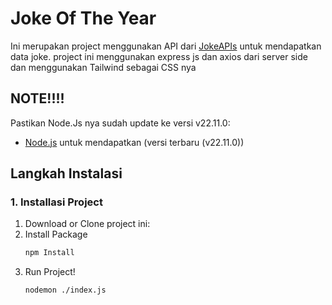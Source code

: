 # Joke Of The Year 
Ini merupakan project menggunakan API dari [JokeAPIs](https://sv443.net/jokeapi/v2/) untuk mendapatkan data joke.
project ini menggunakan express js dan axios dari server side dan menggunakan Tailwind sebagai CSS nya

## NOTE!!!!
Pastikan Node.Js nya sudah update ke versi v22.11.0:
- [Node.js](https://nodejs.org/) untuk mendapatkan (versi terbaru (v22.11.0))

## Langkah Instalasi

### 1. Installasi Project
1. Download or Clone project ini:
2. Install Package
    ```bash
    npm Install
3. Run Project!
    ```bash
    nodemon ./index.js